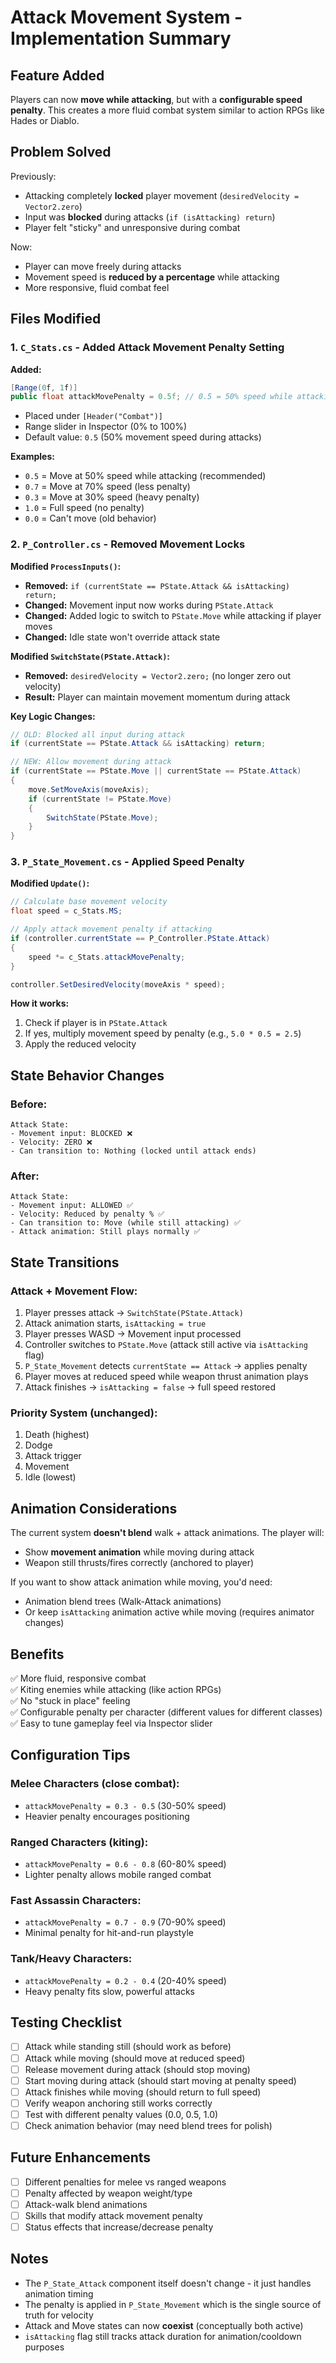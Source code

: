 # Attack Movement System - Implementation Summary

## Feature Added
Players can now **move while attacking**, but with a **configurable speed penalty**. This creates a more fluid combat system similar to action RPGs like Hades or Diablo.

## Problem Solved
Previously:
- Attacking completely **locked** player movement (`desiredVelocity = Vector2.zero`)
- Input was **blocked** during attacks (`if (isAttacking) return`)
- Player felt "sticky" and unresponsive during combat

Now:
- Player can move freely during attacks
- Movement speed is **reduced by a percentage** while attacking
- More responsive, fluid combat feel

## Files Modified

### 1. `C_Stats.cs` - Added Attack Movement Penalty Setting
**Added:**
```csharp
[Range(0f, 1f)]
public float attackMovePenalty = 0.5f; // 0.5 = 50% speed while attacking
```
- Placed under `[Header("Combat")]`
- Range slider in Inspector (0% to 100%)
- Default value: `0.5` (50% movement speed during attacks)

**Examples:**
- `0.5` = Move at 50% speed while attacking (recommended)
- `0.7` = Move at 70% speed (less penalty)
- `0.3` = Move at 30% speed (heavy penalty)
- `1.0` = Full speed (no penalty)
- `0.0` = Can't move (old behavior)

### 2. `P_Controller.cs` - Removed Movement Locks
**Modified `ProcessInputs()`:**
- **Removed:** `if (currentState == PState.Attack && isAttacking) return;`
- **Changed:** Movement input now works during `PState.Attack`
- **Changed:** Added logic to switch to `PState.Move` while attacking if player moves
- **Changed:** Idle state won't override attack state

**Modified `SwitchState(PState.Attack)`:**
- **Removed:** `desiredVelocity = Vector2.zero;` (no longer zero out velocity)
- **Result:** Player can maintain movement momentum during attack

**Key Logic Changes:**
```csharp
// OLD: Blocked all input during attack
if (currentState == PState.Attack && isAttacking) return;

// NEW: Allow movement during attack
if (currentState == PState.Move || currentState == PState.Attack)
{
    move.SetMoveAxis(moveAxis);
    if (currentState != PState.Move)
    {
        SwitchState(PState.Move);
    }
}
```

### 3. `P_State_Movement.cs` - Applied Speed Penalty
**Modified `Update()`:**
```csharp
// Calculate base movement velocity
float speed = c_Stats.MS;

// Apply attack movement penalty if attacking
if (controller.currentState == P_Controller.PState.Attack)
{
    speed *= c_Stats.attackMovePenalty;
}

controller.SetDesiredVelocity(moveAxis * speed);
```

**How it works:**
1. Check if player is in `PState.Attack`
2. If yes, multiply movement speed by penalty (e.g., `5.0 * 0.5 = 2.5`)
3. Apply the reduced velocity

## State Behavior Changes

### Before:
```
Attack State:
- Movement input: BLOCKED ❌
- Velocity: ZERO ❌
- Can transition to: Nothing (locked until attack ends)
```

### After:
```
Attack State:
- Movement input: ALLOWED ✅
- Velocity: Reduced by penalty % ✅
- Can transition to: Move (while still attacking) ✅
- Attack animation: Still plays normally ✅
```

## State Transitions

### Attack + Movement Flow:
1. Player presses attack → `SwitchState(PState.Attack)`
2. Attack animation starts, `isAttacking = true`
3. Player presses WASD → Movement input processed
4. Controller switches to `PState.Move` (attack still active via `isAttacking` flag)
5. `P_State_Movement` detects `currentState == Attack` → applies penalty
6. Player moves at reduced speed while weapon thrust animation plays
7. Attack finishes → `isAttacking = false` → full speed restored

### Priority System (unchanged):
1. Death (highest)
2. Dodge
3. Attack trigger
4. Movement
5. Idle (lowest)

## Animation Considerations

The current system **doesn't blend** walk + attack animations. The player will:
- Show **movement animation** while moving during attack
- Weapon still thrusts/fires correctly (anchored to player)

If you want to show attack animation while moving, you'd need:
- Animation blend trees (Walk-Attack animations)
- Or keep `isAttacking` animation active while moving (requires animator changes)

## Benefits
✅ More fluid, responsive combat  
✅ Kiting enemies while attacking (like action RPGs)  
✅ No "stuck in place" feeling  
✅ Configurable penalty per character (different values for different classes)  
✅ Easy to tune gameplay feel via Inspector slider  

## Configuration Tips

### Melee Characters (close combat):
- `attackMovePenalty = 0.3 - 0.5` (30-50% speed)
- Heavier penalty encourages positioning

### Ranged Characters (kiting):
- `attackMovePenalty = 0.6 - 0.8` (60-80% speed)
- Lighter penalty allows mobile ranged combat

### Fast Assassin Characters:
- `attackMovePenalty = 0.7 - 0.9` (70-90% speed)
- Minimal penalty for hit-and-run playstyle

### Tank/Heavy Characters:
- `attackMovePenalty = 0.2 - 0.4` (20-40% speed)
- Heavy penalty fits slow, powerful attacks

## Testing Checklist
- [ ] Attack while standing still (should work as before)
- [ ] Attack while moving (should move at reduced speed)
- [ ] Release movement during attack (should stop moving)
- [ ] Start moving during attack (should start moving at penalty speed)
- [ ] Attack finishes while moving (should return to full speed)
- [ ] Verify weapon anchoring still works correctly
- [ ] Test with different penalty values (0.0, 0.5, 1.0)
- [ ] Check animation behavior (may need blend trees for polish)

## Future Enhancements
- [ ] Different penalties for melee vs ranged weapons
- [ ] Penalty affected by weapon weight/type
- [ ] Attack-walk blend animations
- [ ] Skills that modify attack movement penalty
- [ ] Status effects that increase/decrease penalty

## Notes
- The `P_State_Attack` component itself doesn't change - it just handles animation timing
- The penalty is applied in `P_State_Movement` which is the single source of truth for velocity
- Attack and Move states can now **coexist** (conceptually both active)
- `isAttacking` flag still tracks attack duration for animation/cooldown purposes

